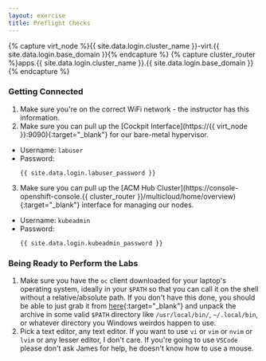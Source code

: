```yaml
---
layout: exercise
title: Preflight Checks
---
```

{% capture virt_node %}{{ site.data.login.cluster_name }}-virt.{{ site.data.login.base_domain }}{% endcapture %}
{% capture cluster_router %}apps.{{ site.data.login.cluster_name }}.{{ site.data.login.base_domain }}{% endcapture %}
### Getting Connected

1. Make sure you're on the correct WiFi network - the instructor has this information.
2. Make sure you can pull up the [Cockpit Interface](https://{{ virt_node }}:9090){:target="_blank"} for our bare-metal hypervisor.
  - Username: `labuser`
  - Password:
    ```
    {{ site.data.login.labuser_password }}
    ```
3. Make sure you can pull up the [ACM Hub Cluster](https://console-openshift-console.{{ cluster_router }}/multicloud/home/overview){:target="_blank"} interface for managing our nodes.
  - Username: `kubeadmin`
  - Password:
    ```
    {{ site.data.login.kubeadmin_password }}
    ```

### Being Ready to Perform the Labs

1. Make sure you have the `oc` client downloaded for your laptop's operating system, ideally in your `$PATH` so that you can call it on the shell without a relative/absolute path. If you don't have this done, you should be able to just grab it from [here](https://mirror.openshift.com/pub/openshift-v4/clients/ocp/stable/){:target="_blank"} and unpack the archive in some valid `$PATH` directory like `/usr/local/bin/`, `~/.local/bin`, or whatever directory you Windows weirdos happen to use.
2. Pick a text editor, any text editor. If you want to use `vi` or `vim` or `nvim` or `lvim` or any lesser editor, I don't care. If you're going to use `VSCode` please don't ask James for help, he doesn't know how to use a mouse.
